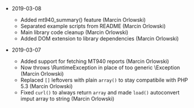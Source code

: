 * 2019-03-08
  * Added mt940_summary() feature (Marcin Orlowski)
  * Separated example scripts from README (Marcin Orlowski)
  * Main library code cleanup (Marcin Orlowski)
  * Added DOM extension to library dependencies (Marcin Orlowski)

* 2019-03-07
  * Added support for fetching MT940 reports (Marcin Orlowski)
  * Now throws \RuntimeException in place of too generic \Exception (Marcin Orlowski)
  * Replaced `[]` leftovers with plain `array()` to stay compatibile with PHP 5.3 (Marcin Orlowski)
  * Fixed `curl()` to always return `array` and made `load()` autoconvert imput array to string (Marcin Orlowski)